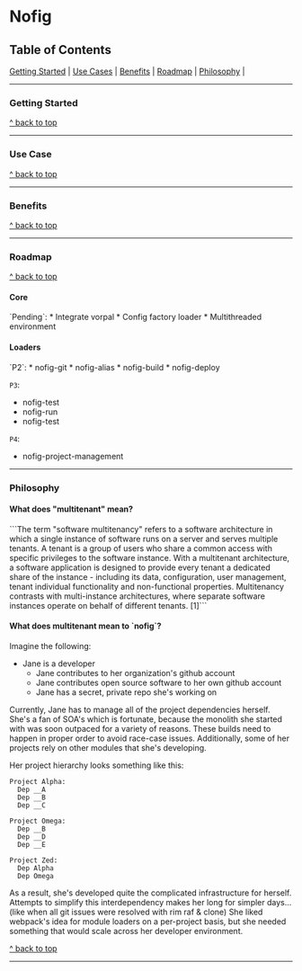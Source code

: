 <h1>Nofig</h1>

<h2 id="toc">Table of Contents</h2>

[Getting Started](#getting-started) | [Use Cases](#use-cases) | [Benefits](#benefits) | [Roadmap](#roadmap) | [Philosophy](#philosophy) |

---------

<h3 id="getting-started">Getting Started</h3>


[^ back to top](#toc)

--------
<h3 id="use-cases">Use Case</h3>


[^ back to top](#toc)

--------
<h3 id="benefits">Benefits</h3>


[^ back to top](#toc)

--------
<h3 id="roadmap">Roadmap</h3>

[^ back to top](#toc)

<h4>Core</h4>
`Pending`:
* Integrate vorpal
* Config factory loader
* Multithreaded environment

<h4>Loaders</h4>
`P2`:
* nofig-git
* nofig-alias
* nofig-build
* nofig-deploy 

`P3`:
* nofig-test
* nofig-run
* nofig-test

`P4`:
* nofig-project-management

--------

<h3 id="philosophy">Philosophy</h3>
<h4>What does "multitenant" mean?</h4>
```The term "software multitenancy" refers to a software architecture in which a single instance of software runs on a server and serves multiple tenants. A tenant is a group of users who share a common access with specific privileges to the software instance. With a multitenant architecture, a software application is designed to provide every tenant a dedicated share of the instance - including its data, configuration, user management, tenant individual functionality and non-functional properties. Multitenancy contrasts with multi-instance architectures, where separate software instances operate on behalf of different tenants. [1]```

<h4>What does multitenant mean to `nofig`?</h4>

Imagine the following:
* Jane is a developer
  * Jane contributes to her organization's github account
  * Jane contributes open source software to her own github account
  * Jane has a secret, private repo she's working on  

Currently, Jane has to manage all of the project dependencies herself.
She's a fan of SOA's which is fortunate, because the monolith she started with was soon outpaced for a variety of reasons.
These builds need to happen in proper order to avoid race-case issues.
Additionally, some of her projects rely on other modules that she's developing.

Her project hierarchy looks something like this:
```
Project Alpha:
  Dep __A
  Dep __B 
  Dep __C

Project Omega:
  Dep __B
  Dep __D
  Dep __E

Project Zed:
  Dep Alpha
  Dep Omega

```

As a result, she's developed quite the complicated infrastructure for herself.
Attempts to simplify this interdependency makes her long for simpler days... (like when all git issues were resolved with rim raf & clone) 
She liked webpack's idea for module loaders on a per-project basis, but she needed something that would scale across her developer environment.

[^ back to top](#toc)

--------